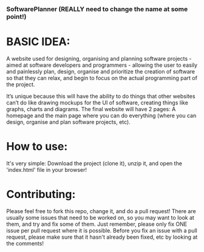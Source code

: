 ### SoftwarePlanner (REALLY need to change the name at some point!)

# BASIC IDEA:
A website used for designing, organising and planning software projects - aimed at software developers and programmers - allowing the user to easily and painlessly plan, design, organise and prioritize the creation of software so that they can relax, and begin to focus on the actual programming part of the project.

It’s unique because this will have the ability to do things that other websites can’t do like drawing mockups for the UI of software, creating things like graphs, charts and diagrams.
The final website will have 2 pages: A homepage and the main page where you can do everything (where you can design, organise and plan software projects, etc).

# How to use:
It's very simple: Download the project (clone it), unzip it, and open the 'index.html' file in your browser!

# Contributing:
Please feel free to fork this repo, change it, and do a pull request! There are usually some issues that need to be worked on, so you may want to look at them, and try and fix some of them. Just remember, please only fix ONE issue per pull request where it is possible. Before you fix an issue with a pull request, please make sure that it hasn't already been fixed, etc by looking at the comments!
